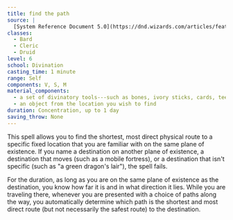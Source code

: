 ```yaml
---
title: find the path
source: |
  [System Reference Document 5.0](https://dnd.wizards.com/articles/features/systems-reference-document-srd)
classes:
  - Bard
  - Cleric
  - Druid
level: 6
school: Divination
casting_time: 1 minute
range: Self
components: V, S, M
material_components:
  - a set of divinatory tools---such as bones, ivory sticks, cards, teeth, or carved runes---worth 100 gp
  - an object from the location you wish to find
duration: Concentration, up to 1 day
saving_throw: None
---
```


This spell allows you to find the shortest, most direct physical route to a specific fixed location that you are familiar with on the same plane of existence. If you name a destination on another plane of existence, a destination that moves (such as a mobile fortress), or a destination that isn't specific (such as "a green dragon's lair"), the spell fails.

For the duration, as long as you are on the same plane of existence as the destination, you know how far it is and in what direction it lies. While you are traveling there, whenever you are presented with a choice of paths along the way, you automatically determine which path is the shortest and most direct route (but not necessarily the safest route) to the destination.
